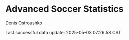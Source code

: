 # Advanced Soccer Statistics
Denis Ostroushko

<!-- gfm -->

Last successful data update: 2025-05-03 07:26:58 CST
